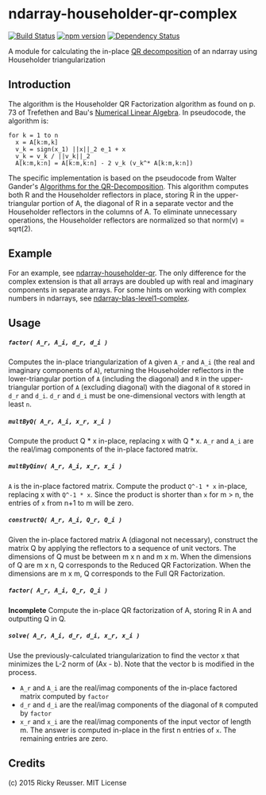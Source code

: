 # ndarray-householder-qr-complex

[![Build Status](https://travis-ci.org/scijs/ndarray-householder-qr-complex.svg?branch=master)](https://travis-ci.org/scijs/ndarray-householder-qr-complex) [![npm version](https://badge.fury.io/js/ndarray-householder-qr-complex.svg)](http://badge.fury.io/js/ndarray-householder-qr-complex) [![Dependency Status](https://david-dm.org/scijs/ndarray-householder-qr-complex.svg)](https://david-dm.org/scijs/ndarray-householder-qr-complex)

A module for calculating the in-place [QR decomposition](http://en.wikipedia.org/wiki/QR_decomposition) of an ndarray using Householder triangularization

## Introduction

The algorithm is the Householder QR Factorization algorithm as found on p. 73 of Trefethen and Bau's [Numerical Linear Algebra](http://www.amazon.com/Numerical-Linear-Algebra-Lloyd-Trefethen/dp/0898713617). In pseudocode, the algorithm is:

```
for k = 1 to n
  x = A[k:m,k]
  v_k = sign(x_1) ||x||_2 e_1 + x
  v_k = v_k / ||v_k||_2
  A[k:m,k:n] = A[k:m,k:n] - 2 v_k (v_k^* A[k:m,k:n])
```

The specific implementation is based on the pseudocode from Walter Gander's [Algorithms for the QR-Decomposition](http://www.inf.ethz.ch/personal/gander/papers/qrneu.pdf). This algorithm computes both R and the Householder reflectors in place, storing R in the upper-triangular portion of A, the diagonal of R in a separate vector and the Householder reflectors in the columns of A. To eliminate unnecessary operations, the Householder reflectors are normalized so that norm(v) = sqrt(2).

## Example

For an example, see [ndarray-householder-qr](https://github.com/scijs/ndarray-householder-qr). The only difference for the complex extension is that all arrays are doubled up with real and imaginary components in separate arrays. For some hints on working with complex numbers in ndarrays, see [ndarray-blas-level1-complex](https://github.com/scijs/ndarray-blas-level1-complex).


## Usage

##### `factor( A_r, A_i, d_r, d_i )`
Computes the in-place triangularization of `A` given `A_r` and `A_i` (the real and imaginary components of `A`), returning the Householder reflectors in the lower-triangular portion of `A` (including the diagonal) and `R` in the upper-triangular portion of `A` (excluding diagonal) with the diagonal of `R` stored in `d_r` and `d_i`. `d_r` and `d_i` must be one-dimensional vectors with length at least `n`.

##### `multByQ( A_r, A_i, x_r, x_i )`
Compute the product Q * x in-place, replacing x with Q * x. `A_r` and `A_i` are the real/imag components of the in-place factored matrix.

##### `multByQinv( A_r, A_i, x_r, x_i )`
`A` is the in-place factored matrix. Compute the product `Q^-1 * x` in-place, replacing x with `Q^-1 * x`. Since the product is shorter than `x` for m > n, the entries of `x` from n+1 to m will be zero.

##### `constructQ( A_r, A_i, Q_r, Q_i )`
Given the in-place factored matrix A (diagonal not necessary), construct the matrix Q by applying the reflectors to a sequence of unit vectors. The dimensions of Q must be between m x n and m x m. When the dimensions of Q are m x n, Q corresponds to the Reduced QR Factorization. When the dimensions are m x m, Q corresponds to the Full QR Factorization.

##### `factor( A_r, A_i, Q_r, Q_i )`
**Incomplete**
Compute the in-place QR factorization of A, storing R in A and outputting Q in Q.

##### `solve( A_r, A_i, d_r, d_i, x_r, x_i )`
Use the previously-calculated triangularization to find the vector x that minimizes the L-2 norm of (Ax - b). Note that the vector b is modified in the process.
- `A_r` and `A_i` are the real/imag components of the in-place factored matrix computed by `factor`
- `d_r` and `d_i` are the real/imag components of the diagonal of `R` computed by `factor`
- `x_r` and `x_i` are the real/imag components of the input vector of length m. The answer is computed in-place in the first n entries of `x`. The remaining entries are zero.


## Credits
(c) 2015 Ricky Reusser. MIT License
